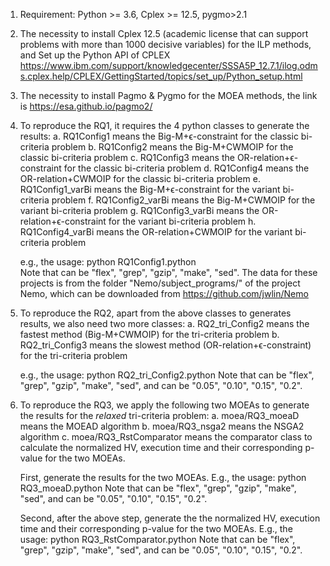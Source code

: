 1. Requirement: Python >= 3.6, Cplex >= 12.5, pygmo>2.1

2. The necessity to install Cplex 12.5 (academic license that can support problems with more than 1000 decisive variables) for the ILP methods, and Set up the Python API of CPLEX
https://www.ibm.com/support/knowledgecenter/SSSA5P_12.7.1/ilog.odms.cplex.help/CPLEX/GettingStarted/topics/set_up/Python_setup.html

3. The necessity to install Pagmo & Pygmo for the MOEA methods, the link is https://esa.github.io/pagmo2/

4. To reproduce the RQ1, it requires the 4 python classes to generate the results: 
	a. RQ1Config1 means the Big-M+ϵ-constraint for the classic bi-criteria problem
	b. RQ1Config2 means the Big-M+CWMOIP for the classic bi-criteria problem
	c. RQ1Config3 means the OR-relation+ϵ-constraint for the classic bi-criteria problem
	d. RQ1Config4 means the OR-relation+CWMOIP for the classic bi-criteria problem
	e. RQ1Config1_varBi means the Big-M+ϵ-constraint for the variant bi-criteria problem
	f. RQ1Config2_varBi means the Big-M+CWMOIP for the variant bi-criteria problem
	g. RQ1Config3_varBi means the OR-relation+ϵ-constraint for the variant bi-criteria problem
	h. RQ1Config4_varBi means the OR-relation+CWMOIP for the variant bi-criteria problem
	
	e.g., the usage: python RQ1Config1.python <projectName>  
	Note that <projectName> can be "flex", "grep", "gzip", "make", "sed". The data for these projects is from the folder "Nemo/subject_programs/" of the project Nemo, which can be downloaded from https://github.com/jwlin/Nemo 

5. To reproduce the RQ2, apart from the above classes to generates results, we also need two more classes:
	a. RQ2_tri_Config2 means the fastest method (Big-M+CWMOIP) for the tri-criteria problem 
	b. RQ2_tri_Config3 means the slowest method (OR-relation+ϵ-constraint) for the tri-criteria problem 
	
	e.g., the usage: python RQ2_tri_Config2.python <projectName>  <AllowTestSize>
	Note that <projectName> can be "flex", "grep", "gzip", "make", "sed", and <AllowTestSize> can be "0.05", "0.10", "0.15", "0.2".
	
6. To reproduce the RQ3, we apply the following two MOEAs to generate the results for the *relaxed* tri-criteria problem: 
	a. moea/RQ3_moeaD means the MOEAD algorithm 
	b. moea/RQ3_nsga2 means the NSGA2 algorithm 
	c. moea/RQ3_RstComparator means the comparator class to calculate the normalized HV, execution time and their corresponding p-value for the two MOEAs. 
	
	First, generate the results for the two MOEAs. E.g., the usage: python RQ3_moeaD.python <projectName>  <AllowTestSize>
	Note that <projectName> can be "flex", "grep", "gzip", "make", "sed", and <AllowTestSize> can be "0.05", "0.10", "0.15", "0.2".
	
	Second, after the above step, generate the  the normalized HV, execution time and their corresponding p-value for the two MOEAs.
	E.g., the usage: python RQ3_RstComparator.python <projectName>  <AllowTestSize>	
	Note that <projectName> can be "flex", "grep", "gzip", "make", "sed", and <AllowTestSize> can be "0.05", "0.10", "0.15", "0.2".
